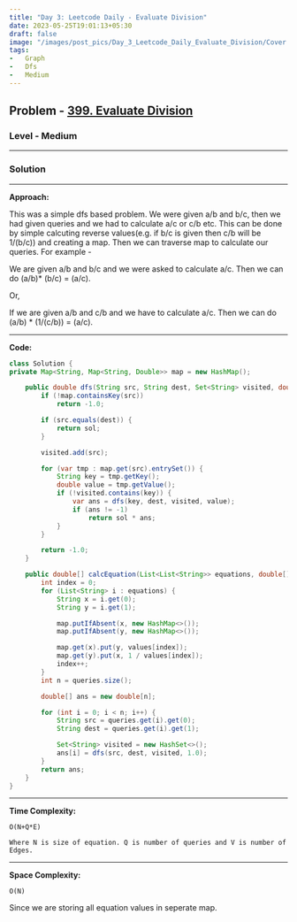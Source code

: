 ```yaml
---
title: "Day 3: Leetcode Daily - Evaluate Division"
date: 2023-05-25T19:01:13+05:30
draft: false
image: "/images/post_pics/Day_3_Leetcode_Daily_Evaluate_Division/Cover.png"
tags:
-   Graph
-   Dfs
-   Medium
---
```


## Problem - [399. Evaluate Division](https://leetcode.com/problems/evaluate-division/description/)

### Level - Medium
---

### Solution

---
**Approach:**

This was a simple dfs based problem. We were given a/b and b/c, then we had given queries and we had to calculate a/c or c/b etc. This can be done by simple calcuting reverse values(e.g. if b/c is given then c/b will be 1/(b/c)) and creating a map. Then we can traverse map to calculate our queries. For example - 

We are given a/b and b/c and we were asked to calculate a/c. Then we can do (a/b)* (b/c) = (a/c).

Or,

If we are given a/b and c/b and we have to calculate a/c. Then we can do (a/b) * (1/(c/b)) = (a/c).

---

**Code:**

```java
class Solution {
private Map<String, Map<String, Double>> map = new HashMap();

    public double dfs(String src, String dest, Set<String> visited, double sol) {
        if (!map.containsKey(src))
            return -1.0;

        if (src.equals(dest)) {
            return sol;
        }

        visited.add(src);

        for (var tmp : map.get(src).entrySet()) {
            String key = tmp.getKey();
            double value = tmp.getValue();
            if (!visited.contains(key)) {
                var ans = dfs(key, dest, visited, value);
                if (ans != -1)
                    return sol * ans;
            }
        }

        return -1.0;
    }

    public double[] calcEquation(List<List<String>> equations, double[] values, List<List<String>> queries) {
        int index = 0;
        for (List<String> i : equations) {
            String x = i.get(0);
            String y = i.get(1);

            map.putIfAbsent(x, new HashMap<>());
            map.putIfAbsent(y, new HashMap<>());

            map.get(x).put(y, values[index]);
            map.get(y).put(x, 1 / values[index]);
            index++;
        }
        int n = queries.size();

        double[] ans = new double[n];

        for (int i = 0; i < n; i++) {
            String src = queries.get(i).get(0);
            String dest = queries.get(i).get(1);

            Set<String> visited = new HashSet<>();
            ans[i] = dfs(src, dest, visited, 1.0);
        }
        return ans;
    }
}

```
---

**Time Complexity:**
```
O(N+Q*E)

Where N is size of equation. Q is number of queries and V is number of Edges.
```


---

**Space Complexity:**
```
O(N)
```
Since we are storing all equation values in seperate map.
